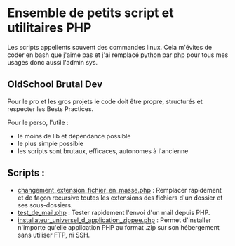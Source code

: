 # Ensemble de petits script et utilitaires PHP

Les scripts appellents souvent des commandes linux.
Cela m'évites de coder en bash que j'aime pas et j'ai remplacé python par php pour tous mes usages donc aussi l'admin sys.

## OldSchool Brutal Dev

Pour le pro et les gros projets le code doit être propre, structurés et respecter les Bests Practices.

Pour le perso, l'utile :

* le moins de lib et dépendance possible
* le plus simple possible 
* les scripts sont brutaux, efficaces, autonomes à l'ancienne



## Scripts :

* [changement_extension_fichier_en_masse.php](https://github.com/PetitCitron/scripts_php/blob/main/changement_extension_fichier_en_masse.php) : Remplacer rapidement et de façon recursive toutes les extensions des fichiers d'un dossier et ses sous-dossiers.
* [test_de_mail.php](https://github.com/PetitCitron/scripts_php/blob/main/test_de_mail.php) : Tester rapidement l'envoi d'un mail depuis PHP.
* [installateur_universel_d_application_zippee.php](https://github.com/PetitCitron/scripts_php/blob/main/installateur_universel_d_application_zippee.php) : Permet d'installer n'importe qu'elle application PHP au format .zip sur son hébergement sans utiliser FTP, ni SSH.